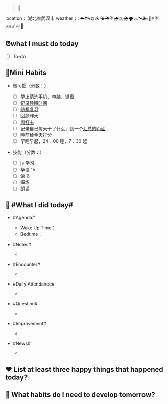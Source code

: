 > 🦥

location： 湖北省武汉市
weather：: ☁️⛈🌀🌞☀️🌤🌥☔🌧⛈🌦🌪🌫🛰🌬️🌈☂️☔⚡❄️☄️🔥💧🌊

## ⏰what I must do today

* [ ] To-do

## 💪Mini Habits

* 微习惯（分数：）

  * [ ] 早上清洗手机、电脑、键盘
  * [ ] [记录睡眠时间](siyuan://blocks/20210827100508-3mkmbeu)
  * [ ] [随机复习](siyuan://blocks/20210722172300-eiqyduh)
  * [ ] 回顾昨天
  * [ ] [周打卡](siyuan://blocks/20210830231007-w7cvvku)
  * [ ] 记录自己每天干了什么，到一个[汇总的页面](siyuan://blocks/20210827225050-pefbzwh)
  * [ ] 睡前给今天打分
  * [ ] 早睡早起，24：00 睡，7：30 起
* 技能（分数：）

  * [ ] js 学习
  * [ ] 毕设 1h
  * [ ] 读书
  * [ ] 锻炼
  * [ ] 朗读

## 💠 #What I did today#

* #Agenda#

  * Wake Up Time：
  * Bedtime：
* #Notes#

  *
* #Encounter#

  *
* #Daily Attendance#

  *
* #Question#

  *
* #Improvement#

  *
* #News#

  *

## ❤ List at least three happy things that happened today?

## 🎯 What habits do I need to develop tomorrow?